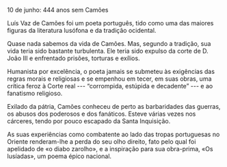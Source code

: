 10 de junho: 444 anos sem Camões

Luís Vaz de Camões foi um poeta português, tido como uma das maiores figuras da literatura lusófona e da tradição ocidental. 

Quase nada sabemos da vida de Camões. Mas, segundo a tradição, sua vida teria sido bastante turbulenta. Ele teria sido expulso da corte de D. João III e enfrentado prisões, torturas e  exílios.

Humanista por excelência, o poeta jamais se submeteu às exigências das regras morais e religiosas e se empenhou em tecer, em suas obras, uma crítica feroz à Corte real --- “corrompida, estúpida e decadente” --- e ao fanatismo religioso.

Exilado da pátria, Camões conheceu de perto as barbaridades das guerras, os abusos dos poderosos e dos fanáticos. Esteve várias vezes nos cárceres, tendo por pouco escapado da Santa Inquisição.

As suas experiências como combatente ao lado das tropas portuguesas no Oriente renderam-lhe a perda do seu olho direito, fato pelo qual foi apelidado de «o diabo zarolho», e a inspiração para sua obra-prima,  «Os lusíadas», um poema épico nacional.

